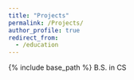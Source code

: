 ```yaml
---
title: "Projects"
permalink: /Projects/
author_profile: true
redirect_from:
  - /education
---
```


{% include base_path %}
B.S. in CS
